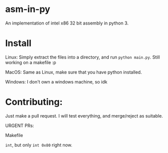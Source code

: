 # asm-in-py
An implementation of intel x86 32 bit  assembly in python 3.

# Install
Linux:
Simply extract the files into a directory, and run ```python main.py```. Still working on a makefile :p 

MacOS:
Same as Linux, make sure that you have python installed.

Windows:
I don't own a windows machine, so idk

# Contributing: 
Just make a pull request. I will test everything, and merge/reject as suitable.

URGENT PRs:

Makefile

`int`, but only `int 0x80` right now.

